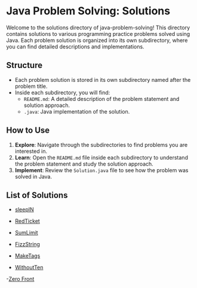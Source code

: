 
# Java Problem Solving: Solutions

Welcome to the solutions directory of java-problem-solving! This directory contains solutions to various programming practice problems solved using Java. Each problem solution is organized into its own subdirectory, where you can find detailed descriptions and implementations.

## Structure

- Each problem solution is stored in its own subdirectory named after the problem title.
- Inside each subdirectory, you will find:
  - `README.md`: A detailed description of the problem statement and solution approach.
  - `.java`: Java implementation of the solution.

## How to Use

1. **Explore**: Navigate through the subdirectories to find problems you are interested in.
2. **Learn**: Open the `README.md` file inside each subdirectory to understand the problem statement and study the solution approach.
3. **Implement**: Review the `Solution.java` file to see how the problem was solved in Java.

## List of Solutions

- [sleepIN](https://github.com/priyanshu-saraswat/java-problem-solving/tree/main/solutions/sleepIN)

- [RedTicket](https://github.com/priyanshu-saraswat/java-problem-solving/tree/main/solutions/redticket)

- [SumLimit](https://github.com/priyanshu-saraswat/java-problem-solving/tree/main/solutions/sumlimit)

- [FizzString](https://github.com/priyanshu-saraswat/java-problem-solving/tree/main/solutions/fizzstring)

- [MakeTags](https://github.com/priyanshu-saraswat/java-problem-solving/tree/main/solutions/maketags)

- [WithoutTen](https://github.com/priyanshu-saraswat/java-problem-solving/tree/main/solutions/withoutTen)

-[Zero Front](https://github.com/priyanshu-saraswat/java-problem-solving/tree/main/solutions/zeroFront) 
